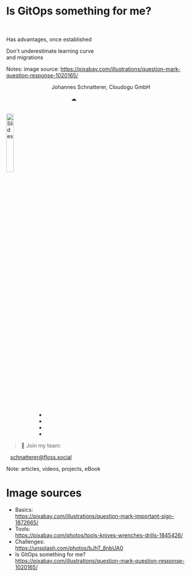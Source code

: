 <!-- .slide: style="color: #5b5a5a" class="floatRight"-->
<!-- .slide: data-background-image="images/question-mark-g8640ed2c2_1920.jpg" data-background-size="45%" data-background-color="white" data-background-position="left" -->

# Is GitOps something for me? <!-- .element: style="color: #5b5a5a; font-size: 130%"  class="floatRight" -->

<div class="floatRight" >
<br/>
<p class="fragment"><i class="fas fa-plus"></i> Has advantages, once established </p>
<p class="fragment"><i class="fas fa-minus"></i> Don't underestimate learning curve <br/>and migrations </p>
</div>

Notes:
image source: https://pixabay.com/illustrations/question-mark-question-response-1020165/



<!-- .slide: data-background-image="images/trainings_16_9.png"  -->
<!-- .slide: data-background-color="#165D84"  -->
<!-- .slide: id="last" -->
<!-- .slide: style="font-size: 120%; " -->

<span style="text-align: center !important;">
  <p>Johannes Schnatterer, Cloudogu GmbH</p>
  <p>☁ <a href="https://cloudogu.com/gitops/"  class="non-blue-link">cloudogu.com/gitops</a></p>
</span>
<br/>
<a href="https://cloudogu.github.io/gitops-talks"><img title="Slides" data-src="images/qr-slides.png" class="floatRight" width="20%"/></a>
<ul style="margin-left: 80px">
  <li><a href="https://cloudogu.com/gitops/" class="non-blue-link">GitOps Resources</a></li>
  <li><a href="https://community.cloudogu.com/c/gitops/23" class="non-blue-link">Community</a></li>
  <li><a href="https://cloudogu.com/de/schulungen/kubernetes/gitops-continuous-operations/" class="non-blue-link">Trainings</a></li> 
  <li><a href="https://cloudogu.com/de/consulting-gitops/" class="non-blue-link">Consulting</a></li>
</ul>

> 💪 Join my team: <a href="https://cloudogu.com/join/infra" class="non-blue-link"> cloudogu.com/join/cloud-engineer</a> 

<a href='https://floss.social/@schnatterer' target="_blank" style="font-size:80%" class="non-blue-link"><i class='fab fa-mastodon'></i> @schnatterer@floss.social</a>
<a href='https://twitter.com/jschnatterer'  target="_blank" style="font-size:80%" class="non-blue-link floatRight"><i class='fab fa-twitter'></i> @jschnatterer</a>

Note:
articles, videos, projects, eBook



# Image sources

* Basics:  
  https://pixabay.com/illustrations/question-mark-important-sign-1872665/
* Tools:  
  https://pixabay.com/photos/tools-knives-wrenches-drills-1845426/
* Challenges:  
  https://unsplash.com/photos/bJhT_8nbUA0
* Is GitOps something for me?  
  https://pixabay.com/illustrations/question-mark-question-response-1020165/

<style >  
a.non-blue-link:link {
    color: white
}
a.non-blue-link:visited {
    color: white
}
a.non-blue-link:hover {
 color: #004376;
}
</style>